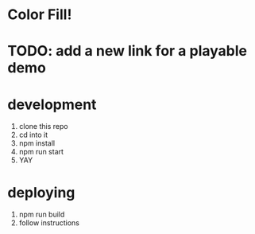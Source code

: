 # Color Fill!

# TODO: add a new link for a playable demo

# development

1. clone this repo
2. cd into it
3. npm install
4. npm run start
5. YAY

# deploying

1. npm run build
2. follow instructions
